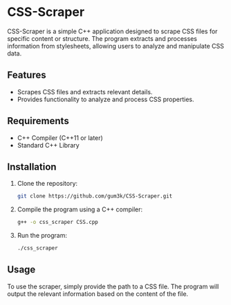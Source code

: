 # CSS-Scraper

CSS-Scraper is a simple C++ application designed to scrape CSS files for specific content or structure. The program extracts and processes information from stylesheets, allowing users to analyze and manipulate CSS data.

## Features
- Scrapes CSS files and extracts relevant details.
- Provides functionality to analyze and process CSS properties.

## Requirements
- C++ Compiler (C++11 or later)
- Standard C++ Library

## Installation

1. Clone the repository:
   ```bash
   git clone https://github.com/gum3k/CSS-Scraper.git
   ```

2. Compile the program using a C++ compiler:
   ```bash
   g++ -o css_scraper CSS.cpp
   ```

3. Run the program:
   ```bash
   ./css_scraper
   ```

## Usage

To use the scraper, simply provide the path to a CSS file. The program will output the relevant information based on the content of the file.


